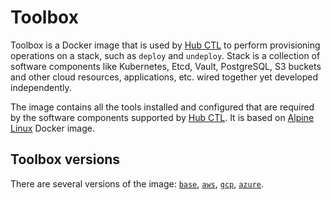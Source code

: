# Toolbox

Toolbox is a Docker image that is used by [Hub CTL] to perform provisioning operations on a stack, such as `deploy` and `undeploy`. Stack is a collection of software components like Kubernetes, Etcd, Vault, PostgreSQL, S3 buckets and other cloud resources, applications, etc. wired together yet developed independently.

The image contains all the tools installed and configured that are required by the software components supported by [Hub CTL]. It is based on [Alpine Linux](https://www.alpinelinux.org/about/) Docker image.

## Toolbox versions

There are several versions of the image: [`base`](/base/README.md), [`aws`](/aws/README.md), [`gcp`](/gcp/README.md), [`azure`](/azure/README.md).

[Hub CTL]: https://github.com/epam/hubctl
